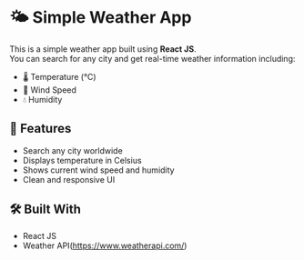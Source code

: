 # 🌤️ Simple Weather App

This is a simple weather app built using **React JS**.  
You can search for any city and get real-time weather information including:

- 🌡️ Temperature (°C)  
- 💨 Wind Speed  
- 💧 Humidity

## 🔧 Features

- Search any city worldwide  
- Displays temperature in Celsius  
- Shows current wind speed and humidity  
- Clean and responsive UI

## 🛠️ Built With

- React JS  
- Weather API(https://www.weatherapi.com/)


